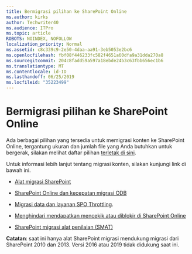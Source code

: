 ```yaml
---
title: Bermigrasi pilihan ke SharePoint Online
ms.author: kirks
author: Techwriter40
ms.audience: ITPro
ms.topic: article
ROBOTS: NOINDEX, NOFOLLOW
localization_priority: Normal
ms.assetid: c8c339c9-2e50-4daa-aa91-3eb5053e2bc6
ms.openlocfilehash: fbf08f446233fc582f4651a60dfa9a31dda270a8
ms.sourcegitcommit: 204c8fadd59a597a18ebde24b3c63fbb656ec1b6
ms.translationtype: MT
ms.contentlocale: id-ID
ms.lasthandoff: 06/25/2019
ms.locfileid: "35223499"
---
```

# <a name="migrate-options-to-sharepoint-online"></a>Bermigrasi pilihan ke SharePoint Online

Ada berbagai pilihan yang tersedia untuk memigrasi konten ke SharePoint Online, tergantung ukuran dan jumlah file yang Anda butuhkan untuk bergerak, silakan melihat daftar pilihan [terletak di sini](https://docs.microsoft.com/sharepointmigration/migrate-to-sharepoint-online).

Untuk informasi lebih lanjut tentang migrasi konten, silakan kunjungi link di bawah ini.

- [Alat migrasi SharePoint](https://docs.microsoft.com/sharepointmigration/introducing-the-sharepoint-migration-tool)

- [SharePoint Online dan kecepatan migrasi ODB](https://docs.microsoft.com/sharepointmigration/sharepoint-online-and-onedrive-migration-speed)

- [Migrasi data dan layanan SPO Throttling](https://blogs.technet.microsoft.com/sposupport/2017/08/12/data-migration-and-spo-service-throttling/).


- [Menghindari mendapatkan mencekik atau diblokir di SharePoint Online](https://docs.microsoft.com/sharepoint/dev/general-development/how-to-avoid-getting-throttled-or-blocked-in-sharepoint-online)

- [SharePoint migrasi alat penilaian (SMAT)](https://www.microsoft.com/download/details.aspx?id=53598&amp;751be11f-ede8-5a0c-058c-2ee190a24fa6=True)

**Catatan**: saat ini hanya alat SharePoint migrasi mendukung migrasi dari SharePoint 2010 dan 2013. Versi 2016 atau 2019 tidak didukung saat ini.
